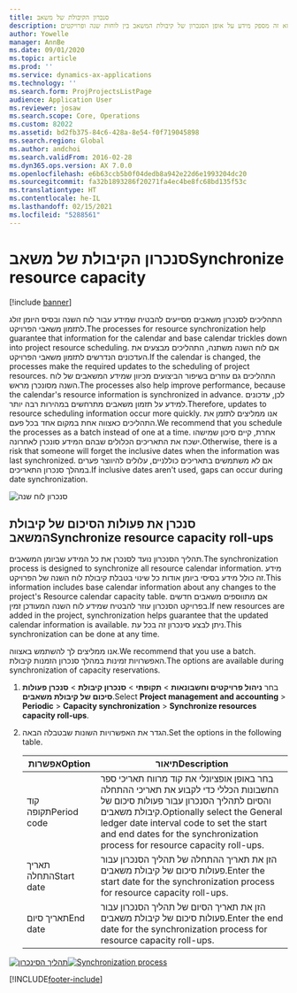```yaml
---
title: סנכרון הקיבולת של משאב
description: נושא זה מספק מידע על אופן הסנכרון של קיבולת המשאב בין לוחות שנה ופרויקטים.
author: Yowelle
manager: AnnBe
ms.date: 09/01/2020
ms.topic: article
ms.prod: ''
ms.service: dynamics-ax-applications
ms.technology: ''
ms.search.form: ProjProjectsListPage
audience: Application User
ms.reviewer: josaw
ms.search.scope: Core, Operations
ms.custom: 82022
ms.assetid: bd2fb375-84c6-428a-8e54-f0f719045898
ms.search.region: Global
ms.author: andchoi
ms.search.validFrom: 2016-02-28
ms.dyn365.ops.version: AX 7.0.0
ms.openlocfilehash: e6b63ccb5b0f04dedb8a942e22d6e1993204dc20
ms.sourcegitcommit: fa32b1893286f20271fa4ec4be8fc68bd135f53c
ms.translationtype: HT
ms.contentlocale: he-IL
ms.lasthandoff: 02/15/2021
ms.locfileid: "5288561"
---
```

# <a name="synchronize-resource-capacity"></a><span data-ttu-id="05c24-103">סנכרון הקיבולת של משאב</span><span class="sxs-lookup"><span data-stu-id="05c24-103">Synchronize resource capacity</span></span>

[!include [banner](../includes/banner.md)]

<span data-ttu-id="05c24-104">התהליכים לסנכרון משאבים מסייעים להבטיח שמידע עבור לוח השנה ובסיס היומן זולג לתזמון משאבי הפרויקט.</span><span class="sxs-lookup"><span data-stu-id="05c24-104">The processes for resource synchronization help guarantee that information for the calendar and base calendar trickles down into project resource scheduling.</span></span> <span data-ttu-id="05c24-105">אם לוח השנה משתנה, התהליכים מבצעים את העדכונים הנדרשים לתזמון משאבי הפרויקט.</span><span class="sxs-lookup"><span data-stu-id="05c24-105">If the calendar is changed, the processes make the required updates to the scheduling of project resources.</span></span> <span data-ttu-id="05c24-106">התהליכים גם עוזרים בשיפור הביצועים מכיוון שמידע המשאבים של לוח השנה מסונכרן מראש.</span><span class="sxs-lookup"><span data-stu-id="05c24-106">The processes also help improve performance, because the calendar's resource information is synchronized in advance.</span></span> <span data-ttu-id="05c24-107">לכן, עדכונים למידע על תזמון משאבים מתרחשים במהירות רבה יותר.</span><span class="sxs-lookup"><span data-stu-id="05c24-107">Therefore, updates to resource scheduling information occur more quickly.</span></span> <span data-ttu-id="05c24-108">אנו ממליצים לתזמן את התהליכים כאצווה אחת במקום אחד בכל פעם.</span><span class="sxs-lookup"><span data-stu-id="05c24-108">We recommend that you schedule the processes as a batch instead of one at a time.</span></span> <span data-ttu-id="05c24-109">אחרת, קיים סיכון שמישהו ישכח את התאריכים הכלולים שבהם המידע סונכרן לאחרונה.</span><span class="sxs-lookup"><span data-stu-id="05c24-109">Otherwise, there is a risk that someone will forget the inclusive dates when the information was last synchronized.</span></span> <span data-ttu-id="05c24-110">אם לא משתמשים בתאריכים כוללניים, עלולים להיווצר פערים במהלך סנכרון התאריכים.</span><span class="sxs-lookup"><span data-stu-id="05c24-110">If inclusive dates aren't used, gaps can occur during date synchronization.</span></span>

![סנכרון לוח שנה](./media/projectresourcing04-1024x471.jpg)

## <a name="synchronize-resource-capacity-roll-ups"></a><span data-ttu-id="05c24-112">סנכרן את פעולות הסיכום של קיבולת המשאב</span><span class="sxs-lookup"><span data-stu-id="05c24-112">Synchronize resource capacity roll-ups</span></span>

<span data-ttu-id="05c24-113">תהליך הסנכרון נועד לסנכרן את כל המידע שביומן המשאבים.</span><span class="sxs-lookup"><span data-stu-id="05c24-113">The synchronization process is designed to synchronize all resource calendar information.</span></span> <span data-ttu-id="05c24-114">מידע זה כולל מידע בסיסי ביומן אודות כל שינוי בטבלת קיבולת לוח השנה של הפרויקט.</span><span class="sxs-lookup"><span data-stu-id="05c24-114">This information includes base calendar information about any changes to the project's Resource calendar capacity table.</span></span> <span data-ttu-id="05c24-115">אם מתווספים משאבים חדשים בפרויקט הסנכרון עוזר להבטיח שמידע לוח השנה המעודכן זמין.</span><span class="sxs-lookup"><span data-stu-id="05c24-115">If new resources are added in the project, synchronization helps guarantee that the updated calendar information is available.</span></span> <span data-ttu-id="05c24-116">ניתן לבצע סינכרון זה בכל עת.</span><span class="sxs-lookup"><span data-stu-id="05c24-116">This synchronization can be done at any time.</span></span>

<span data-ttu-id="05c24-117">אנו ממליצים לך להשתמש באצווה.</span><span class="sxs-lookup"><span data-stu-id="05c24-117">We recommend that you use a batch.</span></span> <span data-ttu-id="05c24-118">האפשרויות זמינות במהלך סנכרון הזמנות קיבולת.</span><span class="sxs-lookup"><span data-stu-id="05c24-118">The options are available during synchronization of capacity reservations.</span></span>

1. <span data-ttu-id="05c24-119">בחר **ניהול פרויקטים וחשבונאות** &gt; **תקופתי** &gt; **סנכרון קיבולת** &gt; **סנכרן פעולות סיכום של קיבולת משאבים**.</span><span class="sxs-lookup"><span data-stu-id="05c24-119">Select **Project management and accounting** &gt; **Periodic** &gt; **Capacity synchronization** &gt; **Synchronize resources capacity roll-ups**.</span></span>
2. <span data-ttu-id="05c24-120">הגדר את האפשרויות השונות שבטבלה הבאה.</span><span class="sxs-lookup"><span data-stu-id="05c24-120">Set the options in the following table.</span></span>

    | <span data-ttu-id="05c24-121">אפשרות</span><span class="sxs-lookup"><span data-stu-id="05c24-121">Option</span></span>      | <span data-ttu-id="05c24-122">תיאור</span><span class="sxs-lookup"><span data-stu-id="05c24-122">Description</span></span> |
    |-------------|-------------|
    | <span data-ttu-id="05c24-123">קוד תקופה</span><span class="sxs-lookup"><span data-stu-id="05c24-123">Period code</span></span> | <span data-ttu-id="05c24-124">בחר באופן אופציונלי את קוד מרווח תאריכי ספר החשבונות הכללי כדי לקבוע את תאריכי ההתחלה והסיום לתהליך הסנכרון עבור פעולות סיכום של קיבולת משאבים.</span><span class="sxs-lookup"><span data-stu-id="05c24-124">Optionally select the General ledger date interval code to set the start and end dates for the synchronization process for resource capacity roll-ups.</span></span> |
    | <span data-ttu-id="05c24-125">תאריך התחלה</span><span class="sxs-lookup"><span data-stu-id="05c24-125">Start date</span></span>  | <span data-ttu-id="05c24-126">הזן את תאריך ההתחלה של תהליך הסנכרון עבור פעולות סיכום של קיבולת משאבים.</span><span class="sxs-lookup"><span data-stu-id="05c24-126">Enter the start date for the synchronization process for resource capacity roll-ups.</span></span> |
    | <span data-ttu-id="05c24-127">תאריך סיום</span><span class="sxs-lookup"><span data-stu-id="05c24-127">End date</span></span>    | <span data-ttu-id="05c24-128">הזן את תאריך הסיום של תהליך הסנכרון עבור פעולות סיכום של קיבולת משאבים.</span><span class="sxs-lookup"><span data-stu-id="05c24-128">Enter the end date for the synchronization process for resource capacity roll-ups.</span></span> |

<span data-ttu-id="05c24-129">[![תהליך הסינכרון](./media/projectresourcing09.jpg)](./media/projectresourcing09.jpg)</span><span class="sxs-lookup"><span data-stu-id="05c24-129">[![Synchronization process](./media/projectresourcing09.jpg)](./media/projectresourcing09.jpg)</span></span>


[!INCLUDE[footer-include](../includes/footer-banner.md)]
